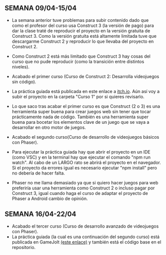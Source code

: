 ## SEMANA 09/04-15/04

* La semana anterior tuve problemas para subir contenido dado que como el profesor del curso usa Construct 3 (la versión de pago) para dar la clase traté de reproducir el proyecto en la versión gratuita de Construct 3. Como la versión gratuita está altamente limitada tuve que descargarme Construct 2 y reproducir lo que llevaba del proyecto en Construct 2.
* Como Construct 2 está más limitado que Construct 3 hay cosas del curso que no pude reproducir (como la transición entre distintos niveles).
* Acabado el primer curso (Curso de Construct 2: Desarrolla videojuegos sin código).
* La práctica guiada está publicada en este enlace a [itch.io](https://bryanql.itch.io/practicaguiada?secret=ld5o77GB47PzMqCunaxwYTyBnM). Aún así voy a subir el proyecto en la carpeta "Curso 1" por si quieres revisarlo.
* Lo que saco tras acabar el primer curso es que Construct (2 o 3) es una herramienta super buena para crear juegos web sin tener que tocar prácticamente nada de código. También es una herramienta super buena para bocetar los elementos clave de un juego que se vaya a desarrollar en otro motor de juegos.

* Acabado el segundo curso(Curso de desarrollo de videojuegos básicos con Phaser).
* Para ejecutar la práctica guiada hay que abrir el proyecto en un IDE (como VSC) y en la terminal hay que ejecutar el comando "npm run watch". Al cabo de un LARGO rato se abrirá el proyecto en el navegador. Si el proyecto da errores igual es necesario ejecutar "npm install" pero no debería de hacer falta.
* Phaser no me llama demasiado ya que si quiero hacer juegos para web preferiría usar una herramienta como Construct 2 o incluso pagar por Construct 3, igual cuando haga el curso de adaptar el proyecto de Phaser a Android cambio de opinión.

## SEMANA 16/04-22/04

* Acabado el tercer curso (Curso de desarrollo avanzado de videojuegos con Phaser).
* La práctica guiada (la cual es una continuación del segundo curso) está publicada en GameJolt [(este enlace)](gamejolt.com/practicaguiada/891841) y también está el código base en el repositorio.

